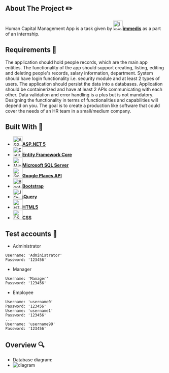 ## About The Project :pencil2:
Human Capital Management App is a task given by <a href="https://immedis.com/"><img src="https://515636-1693170-raikfcquaxqncofqfm.stackpathdns.com/wp-content/uploads/2021/01/favicon.png" alt="immedis logo" width="30"><b>immedis</b></a> as a part of an internship.

## Requirements :scroll:
The application should hold people records, which are the main app entities. The functionality of the app should support creating, listing, editing and deleting people's records, salary information, department. System should have login functionality i.e. security module and at least 2 types of users. The application should persist the data into a databases. Application should be containerized and have at least 2 APIs communicating with each other. Data validation and error handling is a plus but is not mandatory.  Designing the functionality in terms of functionalities and capabilities will depend on you. The goal is to create a production like software that could cover the needs of an HR team in a small/medium company.

## Built With :hammer:
* <a href="https://dotnet.microsoft.com/download/dotnet/5.0"><img src="https://encrypted-tbn0.gstatic.com/images?q=tbn:ANd9GcTYCy3Rpa06S-P_NqUnIpytPaJ7ctHu0soFNRtenHV_dNOuAdR-t4xPM4b7JkCZvSPaoHs&usqp=CAU" alt="ASP.NET 5 logo" width="30"><b>ASP.NET 5</b></a>
* <a href="https://entityframeworkcore.com/"><img src="https://z2c2b4z9.stackpathcdn.com/images/logo256X256.png" alt="Entity Framework Core Logo" width="30"><b>Entity Framework Core</b></a>
* <a href="https://www.microsoft.com/en-us/sql-server/sql-server-downloads"><img src="https://camo.githubusercontent.com/2fd20815f3b0a17768b1ee8429517c9f2e6ad5943681fbf09b8afed5fc72e306/68747470733a2f2f677265656e7769726569742e636f6d2f77702d636f6e74656e742f75706c6f6164732f323031332f30352f73716c2d7365727665722d65787072657373312e706e67" alt="Microsoft SQL Server Logo" width="30"><b>Microsoft SQL Server</b></a>
* <a href="https://developers.google.com/maps/documentation/javascript/places"><img src="https://developers.google.com/maps/images/maps-icon.svg" alt="Google places API" width="30"><b>Google Places API</b></a>
* <a href="https://getbootstrap.com"><img src="https://upload.wikimedia.org/wikipedia/commons/thumb/b/b2/Bootstrap_logo.svg/2560px-Bootstrap_logo.svg.png" alt="Bootstrap logo" width="30"><b>Bootstrap</b></a>
* <a href="https://jquery.com/"><img src="https://avatars.githubusercontent.com/u/70142?s=200&v=4" alt="JQuery" width="30"><b>jQuery</b></a>
* <a href="https://jquery.com/"><img src="https://upload.wikimedia.org/wikipedia/commons/thumb/6/61/HTML5_logo_and_wordmark.svg/1200px-HTML5_logo_and_wordmark.svg.png" alt="HTML5" width="30"><b>HTML5</b></a>
* <a href="https://developer.mozilla.org/en-US/docs/Web/CSS"><img src="https://upload.wikimedia.org/wikipedia/commons/d/d5/CSS3_logo_and_wordmark.svg" alt="CSS" width="30"><b>CSS</b></a>
  
## Test accounts :closed_lock_with_key:
* Administrator
````
Username: 'Administrator'
Password: '123456'
`````
* Manager
````
Username: 'Manager'
Password: '123456'
`````
* Employee
````
Username: 'username0'
Password: '123456'
Username: 'username1'
Password: '123456'
...
Username: 'username99'
Password: '123456'
`````


## Overview :mag:
* Database diagram:
* <img src="https://i.ibb.co/XSLwWs6/diagram.jpg" alt="diagram" border="0">


